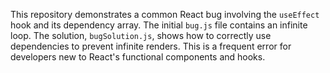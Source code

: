 This repository demonstrates a common React bug involving the `useEffect` hook and its dependency array.  The initial `bug.js` file contains an infinite loop. The solution, `bugSolution.js`, shows how to correctly use dependencies to prevent infinite renders. This is a frequent error for developers new to React's functional components and hooks.